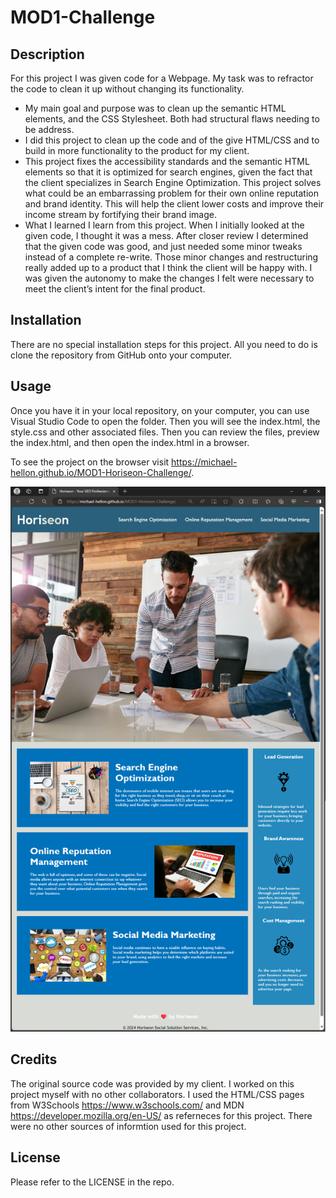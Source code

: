 # MOD1-Challenge

## Description

For this project I was given code for a Webpage. My task was to refractor the code to clean it up without changing its functionality.

- My main goal and purpose was to clean up the semantic HTML elements, and the CSS Stylesheet. Both had structural flaws needing to be address.
- I did this project to clean up the code and of the give HTML/CSS and to build in more functionality to the product for my client.
- This project fixes the accessibility standards and the semantic HTML elements so that it is optimized for search engines, given the fact that the client specializes in Search Engine Optimization. This project solves what could be an embarrassing problem for their own online reputation and brand identity. This will help the client lower costs and improve their income stream by fortifying their brand image.
- What I learned I learn from this project. When I initially looked at the given code, I thought it was a mess. After closer review I determined that the given code was good, and just needed some minor tweaks instead of a complete re-write. Those minor changes and restructuring really added up to a product that I think the client will be happy with. I was given the autonomy to make the changes I felt were necessary to meet the client’s intent for the final product.

## Installation

There are no special installation steps for this project. All you need to do is clone the repository from GitHub onto your computer.

## Usage

Once you have it in your local repository, on your computer, you can use Visual Studio Code to open the folder. Then you will see the index.html, the style.css and other associated files. Then you can review the files, preview the index.html, and then open the index.html in a browser.

To see the project on the browser visit <https://michael-hellon.github.io/MOD1-Horiseon-Challenge/>.

![screenshot](/assets/images/screenshot.png)

## Credits

The original source code was provided by my client. I worked on this project myself with no other collaborators. I used the HTML/CSS pages from W3Schools <https://www.w3schools.com/> and MDN <https://developer.mozilla.org/en-US/> as referneces for this project. There were no other sources of informtion used for this project.

## License

Please refer to the LICENSE in the repo.